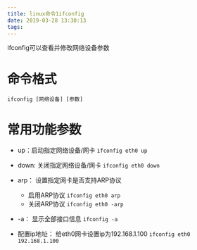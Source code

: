 ```yaml
---
title: linux命令1ifconfig
date: 2019-03-28 13:30:13
tags:
---
```


ifconfig可以查看并修改网络设备参数

# 命令格式 #

`ifconfig [网络设备] [参数]`

# 常用功能参数 #

- up：启动指定网络设备/网卡 `ifconfig eth0 up`

- down: 关闭指定网络设备/网卡 `ifconfig eth0 down`

- arp： 设置指定网卡是否支持ARP协议 
	- 启用ARP协议 `ifconfig eth0 arp`
	- 关闭ARP协议 `ifconfig eth0 -arp`

- -a： 显示全部接口信息 `ifconfig -a`

- 配置ip地址： 给eth0网卡设置ip为192.168.1.100 `ifconfig eth0 192.168.1.100`
